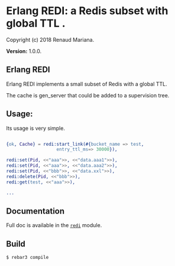 

# Erlang REDI: a Redis subset with global TTL . #

Copyright (c) 2018 Renaud Mariana.

__Version:__ 1.0.0.

## Erlang REDI

Erlang REDI implements a small subset of Redis with a global TTL.

The cache is gen_server that could be added to a supervision tree.

Usage:
------

Its usage is very simple.

```erlang

{ok, Cache} = redi:start_link(#{bucket_name => test,
			       entry_ttl_ms=> 30000}),

redi:set(Pid, <<"aaa">>, <<"data.aaa1">>), 
redi:set(Pid, <<"aaa">>, <<"data.aaa2">>), 
redi:set(Pid, <<"bbb">>, <<"data.xxl">>),
redi:delete(Pid, <<"bbb">>),
redi:get(test, <<"aaa">>),

...
```

## Documentation

Full doc is available in the [`redi`](redi.md) module.


## Build

```
$ rebar3 compile
```


